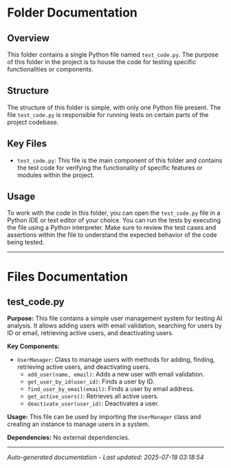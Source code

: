 # Folder Documentation

## Overview
This folder contains a single Python file named `test_code.py`. The purpose of this folder in the project is to house the code for testing specific functionalities or components.

## Structure
The structure of this folder is simple, with only one Python file present. The file `test_code.py` is responsible for running tests on certain parts of the project codebase.

## Key Files
- `test_code.py`: This file is the main component of this folder and contains the test code for verifying the functionality of specific features or modules within the project.

## Usage
To work with the code in this folder, you can open the `test_code.py` file in a Python IDE or text editor of your choice. You can run the tests by executing the file using a Python interpreter. Make sure to review the test cases and assertions within the file to understand the expected behavior of the code being tested.

---

# Files Documentation

## test_code.py

**Purpose:** This file contains a simple user management system for testing AI analysis. It allows adding users with email validation, searching for users by ID or email, retrieving active users, and deactivating users.

**Key Components:**
- `UserManager`: Class to manage users with methods for adding, finding, retrieving active users, and deactivating users.
  - `add_user(name, email)`: Adds a new user with email validation.
  - `get_user_by_id(user_id)`: Finds a user by ID.
  - `find_user_by_email(email)`: Finds a user by email address.
  - `get_active_users()`: Retrieves all active users.
  - `deactivate_user(user_id)`: Deactivates a user.

**Usage:** This file can be used by importing the `UserManager` class and creating an instance to manage users in a system.

**Dependencies:** No external dependencies.

---
*Auto-generated documentation - Last updated: 2025-07-18 03:18:54*
